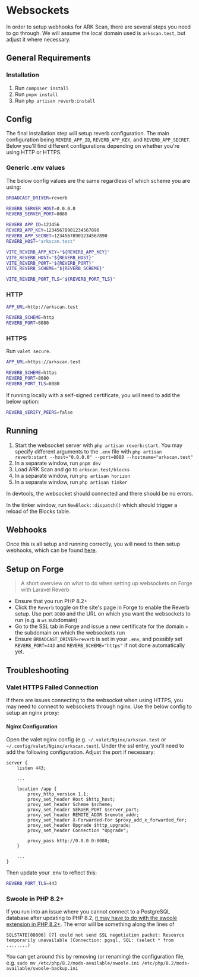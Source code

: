 # Websockets

In order to setup webhooks for ARK Scan, there are several steps you need to go through. We will assume the local domain used is `arkscan.test`, but adjust it where necessary.

## General Requirements

### Installation

1. Run `composer install`
2. Run `pnpm install`
3. Run `php artisan reverb:install`

## Config

The final installation step will setup reverb configuration. The main configuration being `REVERB_APP_ID`, `REVERB_APP_KEY`, and `REVERB_APP_SECRET`. Below you'll find different configurations depending on whether you're using HTTP or HTTPS.

### Generic .env values

The below config values are the same regardless of which scheme you are using:

```bash
BROADCAST_DRIVER=reverb

REVERB_SERVER_HOST=0.0.0.0
REVERB_SERVER_PORT=8080

REVERB_APP_ID=123456
REVERB_APP_KEY=12345678901234567890
REVERB_APP_SECRET=12345678901234567890
REVERB_HOST="arkscan.test"

VITE_REVERB_APP_KEY="${REVERB_APP_KEY}"
VITE_REVERB_HOST="${REVERB_HOST}"
VITE_REVERB_PORT="${REVERB_PORT}"
VITE_REVERB_SCHEME="${REVERB_SCHEME}"

VITE_REVERB_PORT_TLS="${REVERB_PORT_TLS}"
```

### HTTP

```bash
APP_URL=http://arkscan.test

REVERB_SCHEME=http
REVERB_PORT=8080
```

### HTTPS

Run `valet secure`.

```bash
APP_URL=https://arkscan.test

REVERB_SCHEME=https
REVERB_PORT=8080
REVERB_PORT_TLS=8080
```

If running locally with a self-signed certificate, you will need to add the below option:

```bash
REVERB_VERIFY_PEERS=false
```

## Running

1. Start the websocket server with `php artisan reverb:start`. You may specify different arguments to the `.env` file with `php artisan reverb:start --host="0.0.0.0" --port=8080 --hostname="arkscan.test"`
2. In a separate window, run `pnpm dev`
3. Load ARK Scan and go to `arkscan.test/blocks`
4. In a separate window, run `php artisan horizon`
5. In a separate window, run `php artisan tinker`

In devtools, the websocket should connected and there should be no errors.

In the tinker window, run `NewBlock::dispatch()` which should trigger a reload of the Blocks table.

## Webhooks

Once this is all setup and running correctly, you will need to then setup webhooks, which can be found [here](./WEBHOOKS.md).

## Setup on Forge

> A short overview on what to do when setting up websockets on Forge with Laravel Reverb

-   Ensure that you run PHP 8.2+
-   Click the `Reverb` toggle on the site's page in Forge to enable the Reverb setup. Use port `8080` and the URL on which you want the websockets to run (e.g. a `ws` subdomain)
-   Go to the SSL tab in Forge and issue a new certificate for the domain + the subdomain on which the websockets run
-   Ensure `BROADCAST_DRIVER=reverb` is set in your `.env`, and possibly set `REVERB_PORT=443` and `REVERB_SCHEME="https"` if not done automatically yet.

## Troubleshooting

### Valet HTTPS Failed Connection

If there are issues connecting to the websocket when using HTTPS, you may need to connect to websockets through nginx. Use the below config to setup an nginx proxy:

#### Nginx Configuration

Open the valet nginx config (e.g. `~/.valet/Nginx/arkscan.test` or `~/.config/valet/Nginx/arkscan.test`). Under the ssl entry, you'll need to add the following configuration. Adjust the port if necessary:

```nginx
server {
    listen 443;

    ...

    location /app {
        proxy_http_version 1.1;
        proxy_set_header Host $http_host;
        proxy_set_header Scheme $scheme;
        proxy_set_header SERVER_PORT $server_port;
        proxy_set_header REMOTE_ADDR $remote_addr;
        proxy_set_header X-Forwarded-For $proxy_add_x_forwarded_for;
        proxy_set_header Upgrade $http_upgrade;
        proxy_set_header Connection "Upgrade";

        proxy_pass http://0.0.0.0:8080;
    }

    ...
}
```

Then update your .env to reflect this:

```bash
REVERB_PORT_TLS=443
```

### Swoole in PHP 8.2+

If you run into an issue where you cannot connect to a PostgreSQL database after updating to PHP 8.2, [it may have to do with the swoole extension in PHP 8.2+](https://github.com/php/php-src/issues/14665). The error will be something along the lines of

```
SQLSTATE[08006] [7] could not send SSL negotiation packet: Resource temporarily unavailable (Connection: pgsql, SQL: (select * from ........)
```

You can get around this by removing (or renaming) the configuration file, e.g. `sudo mv /etc/php/8.2/mods-available/swoole.ini /etc/php/8.2/mods-available/swoole-backup.ini`
